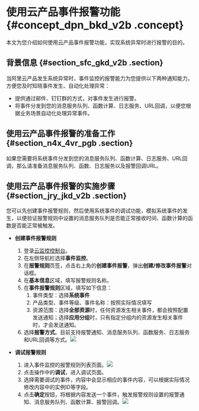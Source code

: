 # 使用云产品事件报警功能 {#concept_dpn_bkd_v2b .concept}

本文为您介绍如何使用云产品事件报警功能，实现系统异常时进行报警的目的。

## 背景信息 {#section_sfc_gkd_v2b .section}

当阿里云产品发生系统异常时，事件监控的报警能力为您提供以下两种通知能力，方便您及时知晓事件发生、自动化处理异常：

-   提供通过邮件、钉钉群的方式，对事件发生进行报警。
-   将事件分发到您的消息服务队列、函数计算、日志服务、URL回调，以便您根据业务场景自动化处理异常事件。

## 使用云产品事件报警的准备工作 {#section_n4x_4vr_pgb .section}

如果您需要将系统事件分发到您的消息服务队列、函数计算、日志服务、URL回调，那么请准备消息服务队列、函数、日志服务以及报警回调URL。

## 使用云产品事件报警的实施步骤 {#section_jry_jkd_v2b .section}

您可以先创建事件报警规则，然后使用系统事件的调试功能，模拟系统事件的发生，以便验证报警规则中设置的消息服务队列是否能正常接收时间、函数计算的函数是否能正常被触发。

-   **创建事件报警规则** 
    1.  登录[云监控控制台](https://cms-intl.console.aliyun.com)。
    2.  在左侧导航栏选择**事件监控**。
    3.  在**报警规则**页签，点击右上角的**创建事件报警**，弹出**创建/修改事件报警**对话框。
    4.  在**基本信息**区域，填写报警规则名称。
    5.  在**事件报警规则**区域，填写如下信息：
        1.  事件类型：选择**系统事件**
        2.  产品类型、事件等级、事件名称：按照实际情况填写
        3.  资源范围：选择**全部资源**时，任何资源发生相关事件，都会按照配置发送通知；选择**应用分组**时，只有指定分组内的资源发生相关事件时，才会发送通知。
    6.  选择**报警方式**。目前支持报警通知、消息服务队列、函数服务、日志服务和URL回调等方式。![](http://static-aliyun-doc.oss-cn-hangzhou.aliyuncs.com/assets/img/17722/15518435429712_zh-CN.png)

-   **调试报警规则** 
    1.  进入事件监控的报警规则列表页面。![](http://static-aliyun-doc.oss-cn-hangzhou.aliyuncs.com/assets/img/17722/15518435429690_zh-CN.png)
    2.  点击操作中的**调试**，进入调试页面。
    3.  选择需要调试的事件，内容中会显示相应的事件内容，可以根据实际情况修改内容中的实例ID等字段。
    4.  点击**确定**按钮，将根据内容发送一个事件，触发报警规则设置的报警通知、消息服务队列、函数计算、报警回调。![](http://static-aliyun-doc.oss-cn-hangzhou.aliyuncs.com/assets/img/17722/15518435429691_zh-CN.png)

